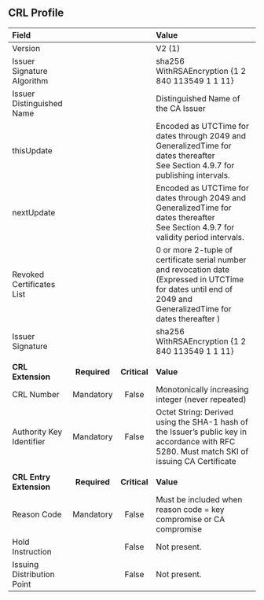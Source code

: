 
## CRL Profile

| **Field** |       |       | **Value**                             |
| :-------- | :---: | :---: | :-------------------------------     |
| Version   |       |       | V2 (1)                                 |
| Issuer Signature Algorithm   |       |       |  sha256 WithRSAEncryption {1 2 840 113549 1 1 11}  |
| Issuer Distinguished Name   |       |       |  Distinguished Name of the CA Issuer |
| thisUpdate   |       |       | Encoded as UTCTime for dates through 2049 and GeneralizedTime for dates thereafter <br> See Section 4.9.7 for publishing intervals.  |
| nextUpdate   |       |       | Encoded as UTCTime for dates through 2049 and GeneralizedTime for dates thereafter <br> See Section 4.9.7 for validity period intervals. |
| Revoked Certificates List   |       |       |  0 or more 2-tuple of certificate serial number and revocation date (Expressed in UTCTime for dates until end of 2049 and GeneralizedTime for dates thereafter )  |
| Issuer Signature   |       |       |   sha256 WithRSAEncryption {1 2 840 113549 1 1 11}    |
|               |                 |              |                                       |
| **CRL Extension** |  **Required**   | **Critical** | **Value**                             |
| CRL Number  | Mandatory | False | Monotonically increasing integer (never repeated) |
| Authority Key Identifier   | Mandatory | False | Octet String: Derived using the SHA-1 hash of the Issuer’s public key in accordance with RFC 5280.  Must match SKI of issuing CA Certificate |
|               |                 |              |                                       |
| **CRL Entry Extension** |  **Required**   | **Critical** | **Value**  
| Reason Code  | Mandatory | False |  Must be included when reason code = key compromise or CA compromise |
| Hold Instruction   |  | False | Not present. |
| Issuing Distribution Point  |  | False | Not present. |
